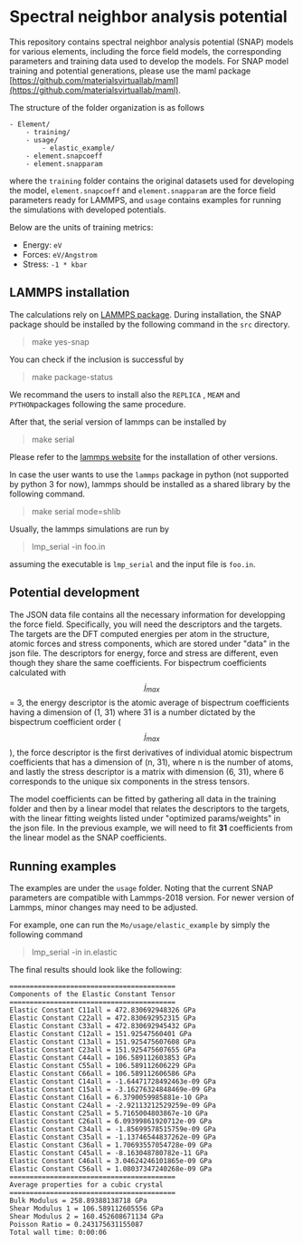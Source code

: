 # Spectral neighbor analysis potential 


This repository contains spectral neighbor analysis potential (SNAP) models for 
various elements, including the force field models, the corresponding parameters and training data used to develop the models. For SNAP model training and potential generations, please use the maml package [https://github.com/materialsvirtuallab/maml](https://github.com/materialsvirtuallab/maml).

The structure of the folder organization is as follows

```
- Element/
    - training/
    - usage/
        - elastic_example/
    - element.snapcoeff
    - element.snapparam
```
where the `training` folder contains the original datasets used for developing the model, `element.snapcoeff` and `element.snapparam` are the force field parameters ready for LAMMPS, and `usage` contains examples for running the simulations with developed potentials. 

Below are the units of training metrics:

* Energy: `eV`
* Forces: `eV/Angstrom`
* Stress: `-1 * kbar`

## LAMMPS installation 
The calculations rely on [LAMMPS package](http://lammps.sandia.gov/). During installation, the SNAP package should be installed by the following command in the `src` directory. 
> make yes-snap

You can check if the inclusion is successful by 
> make package-status

We recommand the users to install also the `REPLICA` , `MEAM` and `PYTHON`packages following the same procedure. 

After that, the serial version of lammps can be installed by 
> make serial 

Please refer to the [lammps website](http://lammps.sandia.gov/) for the installation of other versions.

In case the user wants to use the `lammps` package in python (not supported by python 3 for now), lammps should be installed as a shared library by the following command.
> make serial mode=shlib

Usually, the lammps simulations are run by 
> lmp_serial -in foo.in

assuming the executable is `lmp_serial` and the input file is `foo.in`.


## Potential development

The JSON data file contains all the necessary information for developping the force field. Specifically, you will need the descriptors and the targets. The targets are the DFT computed energies per atom in the structure, atomic forces and stress components, which are stored under "data" in the json file. The descriptors for energy, force and stress are different, even though they share the same coefficients. For bispectrum coefficients calculated with $$j_{max}$$ = 3, the energy descriptor is the atomic average of bispectrum coefficients having a dimension of (1, 31) where 31 is a number dictated by the bispectrum coefficient order ($$j_{max}$$), the force descriptor is the first derivatives of individual atomic bispectrum coefficients that has a dimension of (n, 31), where n is the number of atoms, and lastly the stress descriptor is a matrix with dimension (6, 31), where 6 corresponds to the unique six components in the stress tensors.

The model coefficients can be fitted by gathering all data in the training folder and then by a linear model that relates the descriptors to the targets, with the linear fitting weights listed under "optimized params/weights" in the json file. In the previous example, we will need to fit **31** coefficients from the linear model as the SNAP coefficients. 


## Running examples

The examples are under the `usage` folder.
Noting that the current SNAP parameters are compatible with Lammps-2018 version.
For newer version of Lammps, minor changes may need to be adjusted. 

For example, one can run the `Mo/usage/elastic_example` by simply the following command
> lmp_serial -in in.elastic 

The final results should look like the following:

```
=========================================
Components of the Elastic Constant Tensor
=========================================
Elastic Constant C11all = 472.830692948326 GPa
Elastic Constant C22all = 472.830692952315 GPa
Elastic Constant C33all = 472.830692945432 GPa
Elastic Constant C12all = 151.92547560401 GPa
Elastic Constant C13all = 151.925475607608 GPa
Elastic Constant C23all = 151.925475607655 GPa
Elastic Constant C44all = 106.589112603853 GPa
Elastic Constant C55all = 106.589112606229 GPa
Elastic Constant C66all = 106.589112606586 GPa
Elastic Constant C14all = -1.64471728492463e-09 GPa
Elastic Constant C15all = -3.16276324848469e-09 GPa
Elastic Constant C16all = 6.3790059985881e-10 GPa
Elastic Constant C24all = -2.92113212529259e-09 GPa
Elastic Constant C25all = 5.7165004803867e-10 GPa
Elastic Constant C26all = 6.09399861920712e-09 GPa
Elastic Constant C34all = -1.85699578515759e-09 GPa
Elastic Constant C35all = -1.13746544837262e-09 GPa
Elastic Constant C36all = 1.70693557054728e-09 GPa
Elastic Constant C45all = -8.163048780782e-11 GPa
Elastic Constant C46all = 3.04624246101865e-09 GPa
Elastic Constant C56all = 1.08037347240268e-09 GPa
=========================================
Average properties for a cubic crystal
=========================================
Bulk Modulus = 258.89388138718 GPa
Shear Modulus 1 = 106.589112605556 GPa
Shear Modulus 2 = 160.452608671134 GPa
Poisson Ratio = 0.243175631155087
Total wall time: 0:00:06
```
